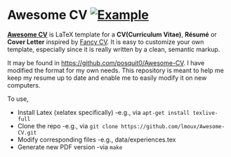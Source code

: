 # Awesome CV [![Example](https://img.shields.io/badge/example-pdf-green.svg)](https://raw.githubusercontent.com/posquit0/Awesome-CV/master/examples/resume.pdf)


[**Awesome CV**](https://github.com/posquit0/Awesome-CV) is LaTeX template for a **CV(Curriculum Vitae)**, **Résumé** or **Cover Letter** inspired by [Fancy CV](https://www.sharelatex.com/templates/cv-or-resume/fancy-cv). It is easy to customize your own template, especially since it is really written by a clean, semantic markup.

It may be found in https://github.com/posquit0/Awesome-CV. I have modified the format for my own needs. This repository is meant to help me keep my resume up to date and enable me to easily modify it on new computers.

To use, 
* Install Latex (xelatex specifically) -e.g., via `apt-get install texlive-full`
* Clone the repo -e.g., via `git clone https://github.com/lmoux/Awesome-CV.git`
* Modify corresponding files -e.g., data/experiences.tex
* Generate new PDF version -via `make`
